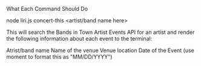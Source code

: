 What Each Command Should Do

node liri.js concert-this <artist/band name here>

This will search the Bands in Town Artist Events API for an artist and render the following information about each event to the terminal:

Atrist/band name
Name of the venue
Venue location
Date of the Event (use moment to format this as "MM/DD/YYYY")